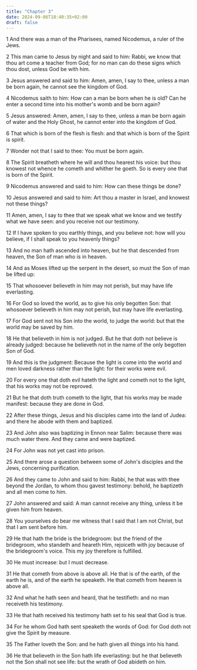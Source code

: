 ```yaml
---
title: "Chapter 3"
date: 2024-09-06T18:40:35+02:00
draft: false
---
```




1 And there was a man of the Pharisees, named Nicodemus, a ruler of the Jews.

2 This man came to Jesus by night and said to him: Rabbi, we know that thou art come a teacher from God; for no man can do these signs which thou dost, unless God be with him.

3 Jesus answered and said to him: Amen, amen, I say to thee, unless a man be born again, he cannot see the kingdom of God.

4 Nicodemus saith to him: How can a man be born when he is old? Can he enter a second time into his mother's womb and be born again?

5 Jesus answered: Amen, amen, I say to thee, unless a man be born again of water and the Holy Ghost, he cannot enter into the kingdom of God.

6 That which is born of the flesh is flesh: and that which is born of the Spirit is spirit.

7 Wonder not that I said to thee: You must be born again.

8 The Spirit breatheth where he will and thou hearest his voice: but thou knowest not whence he cometh and whither he goeth. So is every one that is born of the Spirit.

9 Nicodemus answered and said to him: How can these things be done?

10 Jesus answered and said to him: Art thou a master in Israel, and knowest not these things?

11 Amen, amen, I say to thee that we speak what we know and we testify what we have seen: and you receive not our testimony.

12 If I have spoken to you earthly things, and you believe not: how will you believe, if I shall speak to you heavenly things?

13 And no man hath ascended into heaven, but he that descended from heaven, the Son of man who is in heaven.

14 And as Moses lifted up the serpent in the desert, so must the Son of man be lifted up:

15 That whosoever believeth in him may not perish, but may have life everlasting.

16 For God so loved the world, as to give his only begotten Son: that whosoever believeth in him may not perish, but may have life everlasting.

17 For God sent not his Son into the world, to judge the world: but that the world may be saved by him.

18 He that believeth in him is not judged. But he that doth not believe is already judged: because he believeth not in the name of the only begotten Son of God.

19 And this is the judgment: Because the light is come into the world and men loved darkness rather than the light: for their works were evil.

20 For every one that doth evil hateth the light and cometh not to the light, that his works may not be reproved.

21 But he that doth truth cometh to the light, that his works may be made manifest: because they are done in God.

22 After these things, Jesus and his disciples came into the land of Judea: and there he abode with them and baptized.

23 And John also was baptizing in Ennon near Salim: because there was much water there. And they came and were baptized.

24 For John was not yet cast into prison.

25 And there arose a question between some of John's disciples and the Jews, concerning purification.

26 And they came to John and said to him: Rabbi, he that was with thee beyond the Jordan, to whom thou gavest testimony: behold, he baptizeth and all men come to him.

27 John answered and said: A man cannot receive any thing, unless it be given him from heaven.

28 You yourselves do bear me witness that I said that I am not Christ, but that I am sent before him.

29 He that hath the bride is the bridegroom: but the friend of the bridegroom, who standeth and heareth Him, rejoiceth with joy because of the bridegroom's voice. This my joy therefore is fulfilled.

30 He must increase: but I must decrease.

31 He that cometh from above is above all. He that is of the earth, of the earth he is, and of the earth he speaketh. He that cometh from heaven is above all.

32 And what he hath seen and heard, that he testifieth: and no man receiveth his testimony.

33 He that hath received his testimony hath set to his seal that God is true.

34 For he whom God hath sent speaketh the words of God: for God doth not give the Spirit by measure.

35 The Father loveth the Son: and he hath given all things into his hand.

36 He that believeth in the Son hath life everlasting: but he that believeth not the Son shall not see life: but the wrath of God abideth on him.

